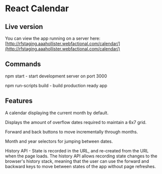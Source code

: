 # React Calendar

## Live version
You can view the app running on a server here: [http://rfstaging.aaahollister.webfactional.com/calendar/](http://rfstaging.aaahollister.webfactional.com/calendar/)

## Commands
npm start - start development server on port 3000

npm run-scripts build - build production ready app

## Features
A calendar displaying the current month by default.

Displays the amount of overflow dates required to maintain a 6x7 grid.

Forward and back buttons to move incrementally through months.

Month and year selectors for jumping between dates.

History API - State is recorded in the URL, and re-created from the URL when the page loads. The history API allows recording state changes to the browser's history stack, meaning that the user can use the forward and backward keys to move between states of the app without page refreshes.
